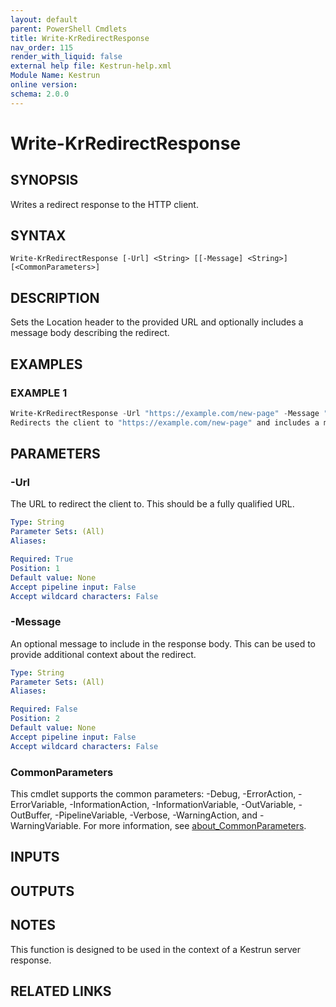 ```yaml
---
layout: default
parent: PowerShell Cmdlets
title: Write-KrRedirectResponse
nav_order: 115
render_with_liquid: false
external help file: Kestrun-help.xml
Module Name: Kestrun
online version:
schema: 2.0.0
---
```


# Write-KrRedirectResponse

## SYNOPSIS
Writes a redirect response to the HTTP client.

## SYNTAX

```
Write-KrRedirectResponse [-Url] <String> [[-Message] <String>] [<CommonParameters>]
```

## DESCRIPTION
Sets the Location header to the provided URL and optionally includes a
message body describing the redirect.

## EXAMPLES

### EXAMPLE 1
```powershell
Write-KrRedirectResponse -Url "https://example.com/new-page" -Message "You are being redirected to the new page."
Redirects the client to "https://example.com/new-page" and includes a message in the response body.
```

## PARAMETERS

### -Url
The URL to redirect the client to.
This should be a fully qualified URL.

```yaml
Type: String
Parameter Sets: (All)
Aliases:

Required: True
Position: 1
Default value: None
Accept pipeline input: False
Accept wildcard characters: False
```

### -Message
An optional message to include in the response body.
This can be used to provide additional context about the redirect.

```yaml
Type: String
Parameter Sets: (All)
Aliases:

Required: False
Position: 2
Default value: None
Accept pipeline input: False
Accept wildcard characters: False
```

### CommonParameters
This cmdlet supports the common parameters: -Debug, -ErrorAction, -ErrorVariable, -InformationAction, -InformationVariable, -OutVariable, -OutBuffer, -PipelineVariable, -Verbose, -WarningAction, and -WarningVariable. For more information, see [about_CommonParameters](http://go.microsoft.com/fwlink/?LinkID=113216).

## INPUTS

## OUTPUTS

## NOTES
This function is designed to be used in the context of a Kestrun server response.

## RELATED LINKS
